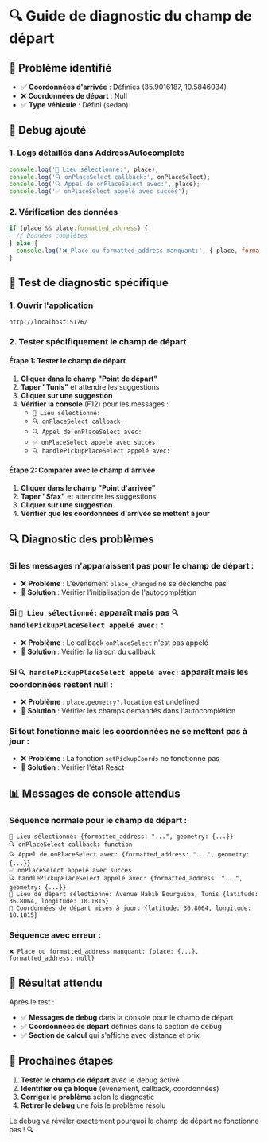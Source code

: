 # 🔍 Guide de diagnostic du champ de départ

## 🎯 **Problème identifié**

- ✅ **Coordonnées d'arrivée** : Définies (35.9016187, 10.5846034)
- ❌ **Coordonnées de départ** : Null
- ✅ **Type véhicule** : Défini (sedan)

## 🔧 **Debug ajouté**

### **1. Logs détaillés dans AddressAutocomplete**
```javascript
console.log('📍 Lieu sélectionné:', place);
console.log('🔍 onPlaceSelect callback:', onPlaceSelect);
console.log('🔍 Appel de onPlaceSelect avec:', place);
console.log('✅ onPlaceSelect appelé avec succès');
```

### **2. Vérification des données**
```javascript
if (place && place.formatted_address) {
  // Données complètes
} else {
  console.log('❌ Place ou formatted_address manquant:', { place, formatted_address: place?.formatted_address });
}
```

## 🧪 **Test de diagnostic spécifique**

### **1. Ouvrir l'application**
```
http://localhost:5176/
```

### **2. Tester spécifiquement le champ de départ**

#### **Étape 1: Tester le champ de départ**
1. **Cliquer dans le champ "Point de départ"**
2. **Taper "Tunis"** et attendre les suggestions
3. **Cliquer sur une suggestion**
4. **Vérifier la console** (F12) pour les messages :
   - `📍 Lieu sélectionné:`
   - `🔍 onPlaceSelect callback:`
   - `🔍 Appel de onPlaceSelect avec:`
   - `✅ onPlaceSelect appelé avec succès`
   - `🔍 handlePickupPlaceSelect appelé avec:`

#### **Étape 2: Comparer avec le champ d'arrivée**
1. **Cliquer dans le champ "Point d'arrivée"**
2. **Taper "Sfax"** et attendre les suggestions
3. **Cliquer sur une suggestion**
4. **Vérifier que les coordonnées d'arrivée se mettent à jour**

## 🔍 **Diagnostic des problèmes**

### **Si les messages n'apparaissent pas pour le champ de départ :**
- ❌ **Problème** : L'événement `place_changed` ne se déclenche pas
- 🔧 **Solution** : Vérifier l'initialisation de l'autocomplétion

### **Si `📍 Lieu sélectionné:` apparaît mais pas `🔍 handlePickupPlaceSelect appelé avec:` :**
- ❌ **Problème** : Le callback `onPlaceSelect` n'est pas appelé
- 🔧 **Solution** : Vérifier la liaison du callback

### **Si `🔍 handlePickupPlaceSelect appelé avec:` apparaît mais les coordonnées restent null :**
- ❌ **Problème** : `place.geometry?.location` est undefined
- 🔧 **Solution** : Vérifier les champs demandés dans l'autocomplétion

### **Si tout fonctionne mais les coordonnées ne se mettent pas à jour :**
- ❌ **Problème** : La fonction `setPickupCoords` ne fonctionne pas
- 🔧 **Solution** : Vérifier l'état React

## 📊 **Messages de console attendus**

### **Séquence normale pour le champ de départ :**
```
📍 Lieu sélectionné: {formatted_address: "...", geometry: {...}}
🔍 onPlaceSelect callback: function
🔍 Appel de onPlaceSelect avec: {formatted_address: "...", geometry: {...}}
✅ onPlaceSelect appelé avec succès
🔍 handlePickupPlaceSelect appelé avec: {formatted_address: "...", geometry: {...}}
📍 Lieu de départ sélectionné: Avenue Habib Bourguiba, Tunis {latitude: 36.8064, longitude: 10.1815}
📍 Coordonnées de départ mises à jour: {latitude: 36.8064, longitude: 10.1815}
```

### **Séquence avec erreur :**
```
❌ Place ou formatted_address manquant: {place: {...}, formatted_address: null}
```

## 🎯 **Résultat attendu**

Après le test :
- ✅ **Messages de debug** dans la console pour le champ de départ
- ✅ **Coordonnées de départ** définies dans la section de debug
- ✅ **Section de calcul** qui s'affiche avec distance et prix

## 🔄 **Prochaines étapes**

1. **Tester le champ de départ** avec le debug activé
2. **Identifier où ça bloque** (événement, callback, coordonnées)
3. **Corriger le problème** selon le diagnostic
4. **Retirer le debug** une fois le problème résolu

Le debug va révéler exactement pourquoi le champ de départ ne fonctionne pas ! 🔍

